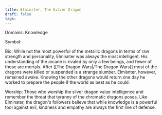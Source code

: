 ```yaml
---
title: Elminster, The Silver Dragon
draft: false
tags:
---
```

 
Domains: Knowledge

Symbol:

Bio: While not the most powerful of the metallic dragons in terms of raw strength and personality, Elmisnter was always the most intelligent. His understanding of the arcane is rivaled by only a few beings, and fewer of those are mortals. After [[The Dragon Wars|/The Dragon Wars]] most of the dragons were killed or suspended is a strange slumber. Elmisnter, however, remained awake. Knowing the other dragons would return one day he worked to prepare the people if the world as best as he could.

Worship: Those who worship the silver dragon value intelligence and remember the threat that tyranny of the chromatic dragons poses. Like Elminster, the dragon's followers believe that while knowledge is a powerful tool against evil, kindness and empathy are always the first line of defense.